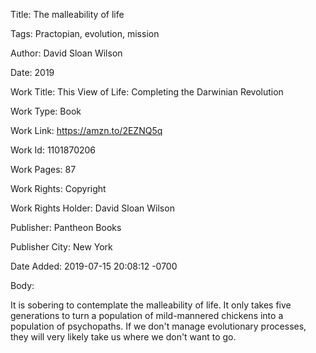 Title:  The malleability of life

Tags:   Practopian, evolution, mission

Author: David Sloan Wilson

Date:   2019

Work Title: This View of Life: Completing the Darwinian Revolution

Work Type: Book

Work Link: https://amzn.to/2EZNQ5q

Work Id: 1101870206

Work Pages: 87

Work Rights: Copyright

Work Rights Holder: David Sloan Wilson

Publisher: Pantheon Books

Publisher City: New York

Date Added: 2019-07-15 20:08:12 -0700

Body: 

It is sobering to contemplate the malleability of life. It only takes five generations to turn a population of mild-mannered chickens into a population of psychopaths. If we don't manage evolutionary processes, they will very likely take us where we don't want to go. 

